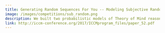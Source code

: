 ```yaml
---
title: Generating Random Sequences For You -- Modeling Subjective Randomness in Competitive Games (2015)
image: /images/competitions/sub_random.png
description: We built two probabilistic models of Theory of Mind reasoning about subjective randomness and implemented them in WebPPL. Our work suggests that the calibrated subjective randomness in competitive games can be explained by the online evaluation of sequence randomness with Theory of Mind reasoning.
link: http://iccm-conference.org/2017/ICCMprogram_files/paper_52.pdf
---
```

